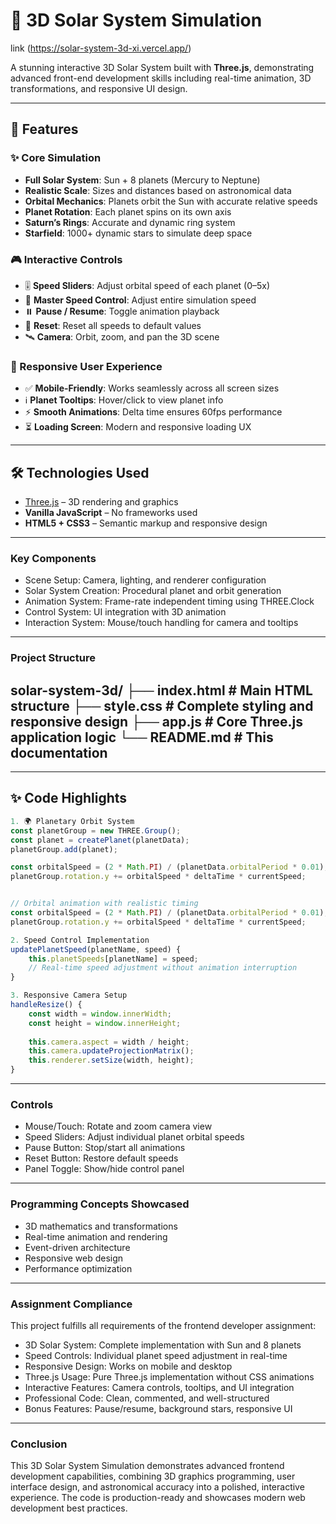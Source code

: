 # 🌌 3D Solar System Simulation

link (https://solar-system-3d-xi.vercel.app/)

A stunning interactive 3D Solar System built with **Three.js**, demonstrating advanced front-end development skills including real-time animation, 3D transformations, and responsive UI design.

---

## 🚀 Features

### ✨ Core Simulation
- **Full Solar System**: Sun + 8 planets (Mercury to Neptune)
- **Realistic Scale**: Sizes and distances based on astronomical data
- **Orbital Mechanics**: Planets orbit the Sun with accurate relative speeds
- **Planet Rotation**: Each planet spins on its own axis
- **Saturn’s Rings**: Accurate and dynamic ring system
- **Starfield**: 1000+ dynamic stars to simulate deep space

### 🎮 Interactive Controls
- 🎚 **Speed Sliders**: Adjust orbital speed of each planet (0–5x)
- 🚀 **Master Speed Control**: Adjust entire simulation speed
- ⏸️ **Pause / Resume**: Toggle animation playback
- 🔄 **Reset**: Reset all speeds to default values
- 🛰️ **Camera**: Orbit, zoom, and pan the 3D scene

### 📱 Responsive User Experience
- ✅ **Mobile-Friendly**: Works seamlessly across all screen sizes
- ℹ️ **Planet Tooltips**: Hover/click to view planet info
- ⚡ **Smooth Animations**: Delta time ensures 60fps performance
- ⏳ **Loading Screen**: Modern and responsive loading UX

---

## 🛠️ Technologies Used

- [Three.js](https://threejs.org/) – 3D rendering and graphics
- **Vanilla JavaScript** – No frameworks used
- **HTML5 + CSS3** – Semantic markup and responsive design

---
### Key Components
-	Scene Setup: Camera, lighting, and renderer configuration
-	Solar System Creation: Procedural planet and orbit generation
-	Animation System: Frame-rate independent timing using THREE.Clock
- Control System: UI integration with 3D animation
- Interaction System: Mouse/touch handling for camera and tooltips
---

### Project Structure
solar-system-3d/
├── index.html # Main HTML structure
├── style.css # Complete styling and responsive design
├── app.js # Core Three.js application logic
└── README.md # This documentation
---
---

## ✨ Code Highlights
```javascript
1. 🌍 Planetary Orbit System
const planetGroup = new THREE.Group();
const planet = createPlanet(planetData);
planetGroup.add(planet);

const orbitalSpeed = (2 * Math.PI) / (planetData.orbitalPeriod * 0.01);
planetGroup.rotation.y += orbitalSpeed * deltaTime * currentSpeed;


// Orbital animation with realistic timing
const orbitalSpeed = (2 * Math.PI) / (planetData.orbitalPeriod * 0.01);
planetGroup.rotation.y += orbitalSpeed * deltaTime * currentSpeed;

2. Speed Control Implementation
updatePlanetSpeed(planetName, speed) {
    this.planetSpeeds[planetName] = speed;
    // Real-time speed adjustment without animation interruption
}

3. Responsive Camera Setup
handleResize() {
    const width = window.innerWidth;
    const height = window.innerHeight;
    
    this.camera.aspect = width / height;
    this.camera.updateProjectionMatrix();
    this.renderer.setSize(width, height);
}

```
---
### Controls
- Mouse/Touch: Rotate and zoom camera view
- Speed Sliders: Adjust individual planet orbital speeds
- Pause Button: Stop/start all animations
- Reset Button: Restore default speeds
- Panel Toggle: Show/hide control panel
---
### Programming Concepts Showcased
-	3D mathematics and transformations
-	Real-time animation and rendering
-	Event-driven architecture
-	Responsive web design
-	Performance optimization
---
### Assignment Compliance
This project fulfills all requirements of the frontend developer assignment:
- 3D Solar System: Complete implementation with Sun and 8 planets
- Speed Controls: Individual planet speed adjustment in real-time
- Responsive Design: Works on mobile and desktop
- Three.js Usage: Pure Three.js implementation without CSS animations
- Interactive Features: Camera controls, tooltips, and UI integration
- Professional Code: Clean, commented, and well-structured
- Bonus Features: Pause/resume, background stars, responsive UI
---
### Conclusion
This 3D Solar System Simulation demonstrates advanced frontend development capabilities, combining 3D graphics programming, user interface design, and astronomical accuracy into a polished, interactive experience. The code is production-ready and showcases modern web development best practices.

